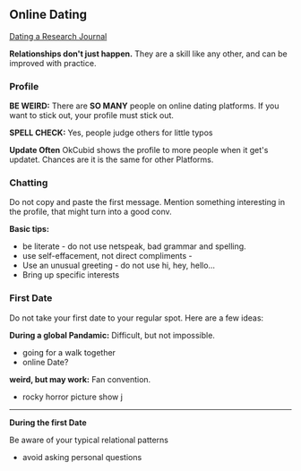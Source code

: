 ## Online Dating

[Dating a Research Journal](https://putanumonit.com/2016/02/03/015-dating_1/)

__Relationships don't just happen.__ 
They are a skill like any other, and can be improved with practice.

### Profile

__BE WEIRD:__ There are __SO MANY__ people on online dating platforms.
If you want to stick out, your profile must stick out.

__SPELL CHECK:__ Yes, people judge others for little typos

__Update Often__ OkCubid shows the profile to more people when it get's updatet.
Chances are it is the same for other Platforms.

### Chatting

Do not copy and paste the first message.
Mention something interesting in the profile, that might turn into a good conv.

__Basic tips:__
- be literate - do not use netspeak, bad grammar and spelling. 
- use self-effacement, not direct compliments - 
- Use an unusual greeting - do  not use hi, hey, hello...
- Bring up specific interests

### First Date

Do not take your first date to your regular spot.
Here are a few ideas:

__During a global Pandamic:__ Difficult, but not impossible.
- going for a walk together
- online Date?

__weird, but may work:__ Fan convention.
- rocky horror picture show
j

---

__During the first Date__

Be aware of your typical relational patterns
- avoid asking personal questions


